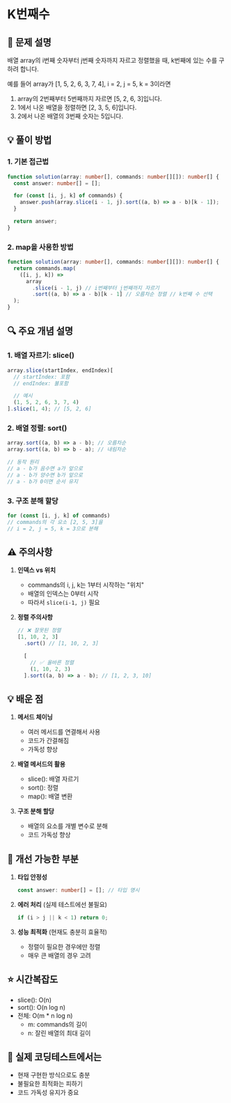 # K번째수

## 📌 문제 설명

배열 array의 i번째 숫자부터 j번째 숫자까지 자르고 정렬했을 때, k번째에 있는 수를 구하려 합니다.

예를 들어 array가 [1, 5, 2, 6, 3, 7, 4], i = 2, j = 5, k = 3이라면

1. array의 2번째부터 5번째까지 자르면 [5, 2, 6, 3]입니다.
2. 1에서 나온 배열을 정렬하면 [2, 3, 5, 6]입니다.
3. 2에서 나온 배열의 3번째 숫자는 5입니다.

## 💡 풀이 방법

### 1. 기본 접근법

```typescript
function solution(array: number[], commands: number[][]): number[] {
  const answer: number[] = [];

  for (const [i, j, k] of commands) {
    answer.push(array.slice(i - 1, j).sort((a, b) => a - b)[k - 1]);
  }

  return answer;
}
```

### 2. map을 사용한 방법

```typescript
function solution(array: number[], commands: number[][]): number[] {
  return commands.map(
    ([i, j, k]) =>
      array
        .slice(i - 1, j) // i번째부터 j번째까지 자르기
        .sort((a, b) => a - b)[k - 1] // 오름차순 정렬 // k번째 수 선택
  );
}
```

## 🔍 주요 개념 설명

### 1. 배열 자르기: slice()

```typescript
array.slice(startIndex, endIndex)[
  // startIndex: 포함
  // endIndex: 불포함

  // 예시
  (1, 5, 2, 6, 3, 7, 4)
].slice(1, 4); // [5, 2, 6]
```

### 2. 배열 정렬: sort()

```typescript
array.sort((a, b) => a - b); // 오름차순
array.sort((a, b) => b - a); // 내림차순

// 동작 원리
// a - b가 음수면 a가 앞으로
// a - b가 양수면 b가 앞으로
// a - b가 0이면 순서 유지
```

### 3. 구조 분해 할당

```typescript
for (const [i, j, k] of commands)
// commands의 각 요소 [2, 5, 3]을
// i = 2, j = 5, k = 3으로 분해
```

## ⚠️ 주의사항

1. **인덱스 vs 위치**

   - commands의 i, j, k는 1부터 시작하는 "위치"
   - 배열의 인덱스는 0부터 시작
   - 따라서 `slice(i-1, j)` 필요

2. **정렬 주의사항**

   ```typescript
   // ❌ 잘못된 정렬
   [1, 10, 2, 3]
     .sort() // [1, 10, 2, 3]

     [
       // ✅ 올바른 정렬
       (1, 10, 2, 3)
     ].sort((a, b) => a - b); // [1, 2, 3, 10]
   ```

## 💡 배운 점

1. **메서드 체이닝**

   - 여러 메서드를 연결해서 사용
   - 코드가 간결해짐
   - 가독성 향상

2. **배열 메서드의 활용**

   - slice(): 배열 자르기
   - sort(): 정렬
   - map(): 배열 변환

3. **구조 분해 할당**
   - 배열의 요소를 개별 변수로 분해
   - 코드 가독성 향상

## 🚀 개선 가능한 부분

1. **타입 안정성**

   ```typescript
   const answer: number[] = []; // 타입 명시
   ```

2. **에러 처리** (실제 테스트에선 불필요)

   ```typescript
   if (i > j || k < 1) return 0;
   ```

3. **성능 최적화** (현재도 충분히 효율적)
   - 정렬이 필요한 경우에만 정렬
   - 매우 큰 배열의 경우 고려

## ⭐️ 시간복잡도

- slice(): O(n)
- sort(): O(n log n)
- 전체: O(m \* n log n)
  - m: commands의 길이
  - n: 잘린 배열의 최대 길이

## 🎯 실제 코딩테스트에서는

- 현재 구현한 방식으로도 충분
- 불필요한 최적화는 피하기
- 코드 가독성 유지가 중요
